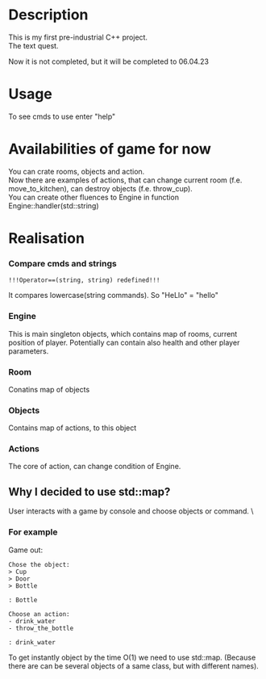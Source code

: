 # Description

This is my first pre-industrial C++ project. \
The text quest.

Now it is not completed, but it will be completed to 06.04.23


# Usage
To see cmds to use enter "help"


# Availabilities of game for now
You can crate rooms, objects and action. \
Now there are examples of actions, that can change current room (f.e. move_to_kitchen), can destroy objects (f.e. throw_cup).\
You can create other fluences to Engine in function Engine::handler(std::string)


# Realisation

### Compare cmds and strings

```!!!Operator==(string, string) redefined!!!```

It compares lowercase(string commands). So "HeLlo" = "hello"

### Engine
This is main singleton objects, which contains map of rooms, current position of player. 
Potentially can contain also health and other player parameters.

### Room
Conatins map of objects

### Objects
Contains map of actions, to this object

### Actions
The core of action, can change condition of Engine.

## Why I decided to use std::map?
User interacts with a game by console and choose objects or command. \

### For example
Game out:
```
Chose the object:
> Cup
> Door
> Bottle

: Bottle

Choose an action:
- drink_water
- throw_the_bottle

: drink_water
```


To get instantly object by the time O(1) we need to use std::map. (Because there are can be several objects of a same class, but with
different names).